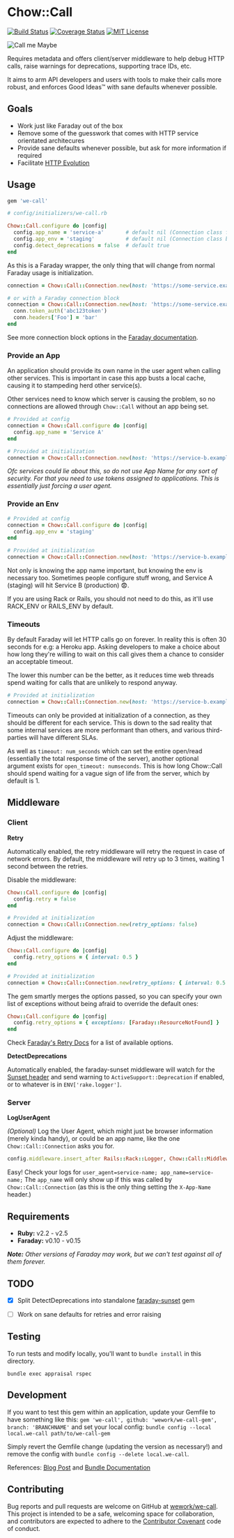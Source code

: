 # Chow::Call

[![Build Status][ci-image]][ci-url]
[![Coverage Status][coveralls-image]][coveralls-url]
[![MIT License][license-image]][license-url]

![Call me Maybe](https://cloud.githubusercontent.com/assets/67381/25590846/0c3145ea-2e80-11e7-9166-76448e0134a8.jpeg)

Requires metadata and offers client/server middleware to help debug HTTP calls, raise warnings for deprecations, supporting trace IDs, etc.

It aims to arm API developers and users with tools to make their calls more robust, and enforces Good Ideas™ with sane defaults whenever possible.

## Goals

- Work just like Faraday out of the box
- Remove some of the guesswork that comes with HTTP service orientated architecures
- Provide sane defaults whenever possible, but ask for more information if required
- Facilitate [HTTP Evolution](https://www.mnot.net/blog/2012/12/04/api-evolution.html)

## Usage


```ruby
gem 'we-call'
```

```ruby
# config/initializers/we-call.rb

Chow::Call.configure do |config|
  config.app_name = 'service-a'       # default nil (Connection class falls back to APP_NAME or Rails name)
  config.app_env = 'staging'          # default nil (Connection class back to RACK_ENV || RAILS_ENV)
  config.detect_deprecations = false  # default true
end
```

As this is a Faraday wrapper, the only thing that will change from normal Faraday usage is initialization.

```ruby
connection = Chow::Call::Connection.new(host: 'https://some-service.example.com/', timeout: 2)

# or with a Faraday connection block
connection = Chow::Call::Connection.new(host: 'https://some-service.example.com/', timeout: 2) do |conn|
  conn.token_auth('abc123token')
  conn.headers['Foo'] = 'bar'
end
```

See more connection block options in the [Faraday documentation](https://github.com/lostisland/faraday).

### Provide an App

An application should provide its own name in the user agent when calling other services. This is important in case this app busts a local cache, causing it to stampeding herd other service(s).

Other services need to know which server is causing the problem, so no connections are allowed through `Chow::Call` without an app being set.

```ruby
# Provided at config
connection = Chow::Call.configure do |config|
  config.app_name = 'Service A'
end

# Provided at initialization
connection = Chow::Call::Connection.new(host: 'https://service-b.example.com/', app: 'Service A', timeout: 2)
```

_Ofc services could lie about this, so do not use App Name for any sort of security. For that you need to use tokens assigned to applications. This is essentially just forcing a user agent._

### Provide an Env

```ruby
# Provided at config
connection = Chow::Call.configure do |config|
  config.app_env = 'staging'
end

# Provided at initialization
connection = Chow::Call::Connection.new(host: 'https://service-b.example.com/', env: 'staging', timeout: 2)
```

Not only is knowing the app name important, but knowing the env is necessary too. Sometimes people configure stuff wrong, and Service A (staging) will hit Service B (production) 😨.

If you are using Rack or Rails, you should not need to do this, as it'll use RACK_ENV or RAILS_ENV by default.

### Timeouts

By default Faraday will let HTTP calls go on forever. In reality this is often 30 seconds for e.g: a Heroku app. Asking developers to make a choice about how long they're willing to wait on this call gives them a chance to consider an acceptable timeout.

The lower this number can be the better, as it reduces time web threads spend waiting for calls that are unlikely to respond anyway.

```ruby
# Provided at initialization
connection = Chow::Call::Connection.new(host: 'https://service-b.example.com/', timeout: 2)
```

Timeouts can only be provided at initialization of a connection, as they should be different for each service. This is down to the sad reality that some internal services are more performant than others, and various third-parties will have different SLAs.

As well as `timeout: num_seconds` which can set the entire open/read (essentially the total response time of the server), another optional argument exists for `open_timeout: numseconds`. This is how long Chow::Call should spend waiting for a vague sign of life from the server, which by default is 1.


## Middleware

### Client

**Retry**

Automatically enabled, the retry middleware will retry the request in case of network errors. By default, the middleware will retry up to 3 times, waiting 1 second between the retries.

Disable the middleware:

```ruby
Chow::Call.configure do |config|
  config.retry = false
end

# Provided at initialization
connection = Chow::Call::Connection.new(retry_options: false)
```

Adjust the middleware:

```ruby
Chow::Call.configure do |config|
  config.retry_options = { interval: 0.5 }
end

# Provided at initialization
connection = Chow::Call::Connection.new(retry_options: { interval: 0.5 })
```

The gem smartly merges the options passed, so you can specify your own list of exceptions without being afraid to override the default ones:

```ruby
Chow::Call.configure do |config|
  config.retry_options = { exceptions: [Faraday::ResourceNotFound] }
end
```

Check [Faraday's Retry Docs](https://github.com/lostisland/faraday/blob/master/docs/middleware/request/retry.md) for a list of available options.

**DetectDeprecations**

Automatically enabled, the faraday-sunset middleware will watch for the [Sunset header](https://tools.ietf.org/html/draft-wilde-sunset-header-03) and send warning to `ActiveSupport::Deprecation` if enabled, or to whatever is in `ENV['rake.logger']`.

[faraday-sunset]: https://github.com/wework/faraday-sunset

### Server

**LogUserAgent**

_(Optional)_ Log the User Agent, which might just be browser information (merely kinda handy), or could be an app name, like the one `Chow::Call::Connection` asks you for.

```ruby
config.middleware.insert_after Rails::Rack::Logger, Chow::Call::Middleware::Server::LogUserAgent
```

Easy! Check your logs for `user_agent=service-name; app_name=service-name;` The `app_name` will only show up if this was called by `Chow::Call::Connection` (as this is the only thing setting the `X-App-Name` header.)

## Requirements

- **Ruby:** v2.2 - v2.5
- **Faraday:** v0.10 - v0.15

_**Note:** Other versions of Faraday may work, but we can't test against all of them forever._

## TODO

- [x] Split DetectDeprecations into standalone [faraday-sunset] gem
- [ ] Work on sane defaults for retries and error raising


## Testing

To run tests and modify locally, you'll want to `bundle install` in this directory.

```
bundle exec appraisal rspec
```

## Development

If you want to test this gem within an application, update your Gemfile to have something like this: `gem 'we-call', github: 'wework/we-call-gem', branch: 'BRANCHNAME'` and set your local config: `bundle config --local local.we-call path/to/we-call-gem`

Simply revert the Gemfile change (updating the version as necessary!) and remove the config with `bundle config --delete local.we-call`.

References: [Blog Post](https://rossta.net/blog/how-to-specify-local-ruby-gems-in-your-gemfile.html) and [Bundle Documentation](https://bundler.io/v1.2/git.html#local)

## Contributing

Bug reports and pull requests are welcome on GitHub at [wework/we-call](https://github.com/wework/we-call). This project is intended to be a safe, welcoming space for collaboration, and contributors are expected to adhere to the [Contributor Covenant](http://contributor-covenant.org) code of conduct.


[coveralls-image]:https://coveralls.io/repos/github/wework/we-call-gem/badge.svg?branch=master
[coveralls-url]:https://coveralls.io/github/wework/we-call-gem?branch=main

[ci-url]:https://app.circleci.com/pipelines/github/wework/we-call-gem
[ci-image]:https://circleci.com/gh/wework/we-call-gem.svg?style=shield

[license-url]: LICENSE
[license-image]: http://img.shields.io/badge/license-MIT-000000.svg?style=flat-square
